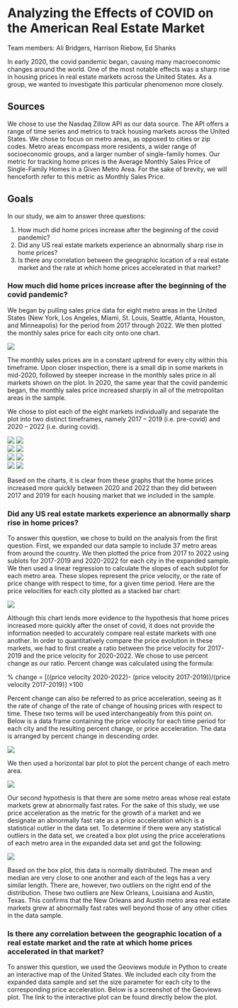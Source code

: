 # Analyzing the Effects of COVID on the American Real Estate Market

Team members: Ali Bridgers, Harrison Riebow, Ed Shanks

In early 2020, the covid pandemic began, causing many macroeconomic changes around the world. One of the most notable effects was a sharp rise in housing prices in real estate markets across the United States. As a group, we wanted to investigate this particular phenomenon more closely.<br>

## Sources
We chose to use the Nasdaq Zillow API as our data source. The API offers a range of time series and metrics to track housing markets across the United States. We chose to focus on metro areas, as opposed to cities or zip codes. Metro areas encompass more residents, a wider range of socioeconomic groups, and a larger number of single-family homes. Our metric for tracking home prices is the Average Monthly Sales Price of Single-Family Homes in a Given Metro Area. For the sake of brevity, we will henceforth refer to this metric as Monthly Sales Price.

## Goals
In our study, we aim to answer three questions:
1.	How much did home prices increase after the beginning of the covid pandemic?
2.	Did any US real estate markets experience an abnormally sharp rise in home prices?
3.	Is there any correlation between the geographic location of a real estate market and the rate at which home prices accelerated in that market?<br>

### How much did home prices increase after the beginning of the covid pandemic?
We began by pulling sales price data for eight metro areas in the United States (New York, Los Angeles, Miami, St. Louis, Seattle, Atlanta, Houston, and Minneapolis) for the period from 2017 through 2022. We then plotted the monthly sales price for each city onto one chart.<br>

![](output/city_overlay.png)<br>

The monthly sales prices are in a constant uptrend for every city within this timeframe. Upon closer inspection, there is a small dip in some markets in mid-2020, followed by steeper increase in the monthly sales price in all markets shown on the plot. In 2020, the same year that the covid pandemic began, the monthly sales price increased sharply in all of the metropolitan areas in the sample.<br>

We chose to plot each of the eight markets individually and separate the plot into two distinct timeframes, namely 2017 – 2019 (i.e. pre-covid) and 2020 – 2022 (i.e. during covid).<br>

![](output/Fig_Atlanta.png)
![](output/Fig_Houston.png)<br>
![](output/Fig_Los%20Angeles.png)
![](output/Fig_Miami.png)<br>
![](output/Fig_Minneapolis.png)
![](output/Fig_New%20York.png)<br>
![](output/Fig_Seattle.png)
![](output/Fig_St.%20Louis.png)<br>

Based on the charts, it is clear from these graphs that the home prices increased more quickly between 2020 and 2022 than they did between 2017 and 2019 for each housing market that we included in the sample.<br>

### Did any US real estate markets experience an abnormally sharp rise in home prices?
To answer this question, we chose to build on the analysis from the first question. First, we expanded our data sample to include 37 metro areas from around the country. We then plotted the price from 2017 to 2022 using sublots for 2017-2019 and 2020-2022 for each city in the expanded sample. We then used a linear regression to calculate the slopes of each subplot for each metro area. These slopes represent the price velocity, or the rate of price change with respect to time, for a given time period. Here are the price velocities for each city plotted as a stacked bar chart:

![](output/percent_change_stacked_bar.png)<br>

Although this chart lends more evidence to the hypothesis that home prices increased more quickly after the onset of covid, it does not provide the information needed to accurately compare real estate markets with one another. In order to quantitatively compare the price evolution in these markets, we had to first create a ratio between the price velocity for 2017-2019 and the price velocity for 2020-2022. We chose to use percent change as our ratio. Percent change was calculated using the formula:<br>

% change = [((price velocity 2020-2022)- (price velocity 2017-2019))/(price velocity 2017-2019)] ×100<br>

Percent change can also be referred to as price acceleration, seeing as it the rate of change of the rate of change of housing prices with respect to time. These two terms will be used interchangeably from this point on. Below is a data frame containing the price velocity for each time period for each city and the resulting percent change, or price acceleration. The data is arranged by percent change in descending order.<br>

![](output/rate_of_price_change_df.png)<br>

We then used a horizontal bar plot to plot the percent change of each metro area.<br>

![](output/percent_change_bar.png)<br>

Our second hypothesis is that there are some metro areas whose real estate markets grew at abnormally fast rates. For the sake of this study, we use price acceleration as the metric for the growth of a market and we designate an abnormally fast rate as a price acceleration which is a statistical outlier in the data set. To determine if there were any statistical outliers in the data set, we created a box plot using the price accelerations of each metro area in the expanded data set and got the following:<br>

![](output/box_plot.png)<br>

Based on the box plot, this data is normally distributed. The mean and median are very close to one another and each of the legs has a very similar length. There are, however, two outliers on the right end of the distribution. These two outliers are New Orleans, Louisiana and Austin, Texas. This confirms that the New Orleans and Austin metro area real estate markets grew at abnormally fast rates well beyond those of any other cities in the data sample.<br>

### Is there any correlation between the geographic location of a real estate market and the rate at which home prices accelerated in that market?
To answer this question, we used the Geoviews module in Python to create an interactive map of the United States. We included each city from the expanded data sample and set the size parameter for each city to the corresponding price acceleration. Below is a screenshot of the Geoviews plot. The link to the interactive plot can be found directly below the plot.<br>

[](https://sites.google.com/view/mapplot/home)


